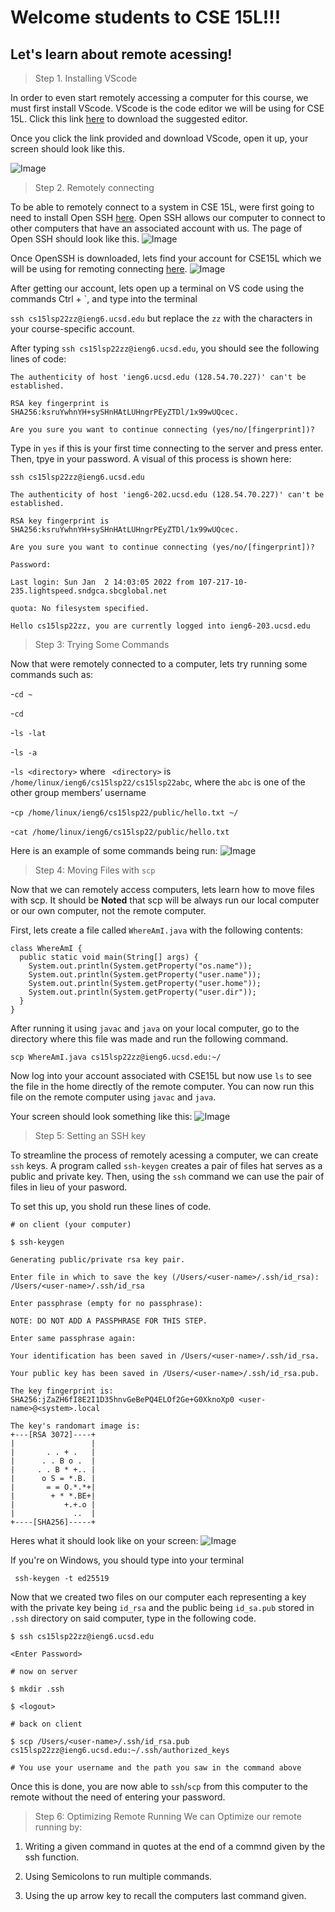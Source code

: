 # Welcome students to CSE 15L!!!

## Let's learn about remote acessing!


> Step 1. Installing VScode



In order to even start remotely accessing a computer for this course, we must first install VScode. VScode is the code editor we will be using for CSE 15L. Click this link [here](https://code.visualstudio.com/?msclkid=6130e873bab411ecadfb4070996f01ad) to download the suggested editor.

Once you click the link provided and download VScode, open it up, your screen should look like this.

![Image](vscode.png)




>Step 2. Remotely connecting  


To be able to remotely connect to a system in CSE 15L, were first going to need to install Open SSH [here](https://docs.microsoft.com/en-us/windows-server/administration/openssh/openssh_install_firstuse). Open SSH allows our computer to connect to other computers that have an associated account with us. The page of Open SSH should look like this.
![Image](openssh.png)

Once OpenSSH is downloaded, lets find your account for CSE15L which we will be using for remoting connecting [here](https://sdacs.ucsd.edu/~icc/index.php).
![Image](account.png)   

After getting our account, lets open up a terminal on VS code using the commands Ctrl + `, and type into the terminal  

`ssh cs15lsp22zz@ieng6.ucsd.edu` but replace the `zz` with the characters in your course-specific account.  

After typing `ssh cs15lsp22zz@ieng6.ucsd.edu`, you should see the following lines of code:  


`The authenticity of host 'ieng6.ucsd.edu (128.54.70.227)' can't be established.`

`RSA key fingerprint is SHA256:ksruYwhnYH+sySHnHAtLUHngrPEyZTDl/1x99wUQcec.`

`Are you sure you want to continue connecting (yes/no/[fingerprint])?`

Type in `yes` if this is your first time connecting to the server and press enter. Then, tpye in your password. A visual of this process is shown here:

`ssh cs15lsp22zz@ieng6.ucsd.edu`  

`The authenticity of host 'ieng6-202.ucsd.edu (128.54.70.227)' can't be established.` 

`RSA key fingerprint is SHA256:ksruYwhnYH+sySHnHAtLUHngrPEyZTDl/1x99wUQcec.`

`Are you sure you want to continue connecting (yes/no/[fingerprint])? `

`Password:` 

`Last login: Sun Jan  2 14:03:05 2022 from 107-217-10-235.lightspeed.sndgca.sbcglobal.net`

`quota: No filesystem specified.`

`Hello cs15lsp22zz, you are currently logged into ieng6-203.ucsd.edu`

>Step 3: Trying Some Commands  

Now that were remotely connected to a computer, lets try running some commands such as:  

-`cd ~`

-`cd`

-`ls -lat`

-`ls -a`

-`ls <directory>` where ` <directory>` is `/home/linux/ieng6/cs15lsp22/cs15lsp22abc`, where the `abc`  is one of the other group members’ username

-`cp /home/linux/ieng6/cs15lsp22/public/hello.txt ~/`

-`cat /home/linux/ieng6/cs15lsp22/public/hello.txt`

Here is an example of some commands being run:
![Image](command.png)  





>Step 4: Moving Files with `scp`

Now that we can remotely access computers, lets learn how to move files with scp.
It should be **Noted** that scp will be always run our local computer or our own computer, not the remote computer.

First, lets create a file called `WhereAmI.java` with the following contents:

```
class WhereAmI {
  public static void main(String[] args) {
    System.out.println(System.getProperty("os.name"));
    System.out.println(System.getProperty("user.name"));
    System.out.println(System.getProperty("user.home"));
    System.out.println(System.getProperty("user.dir"));
  }
}
```
After running it using `javac` and `java` on your local computer, go to the directory where this file was made and run the following command.

```
scp WhereAmI.java cs15lsp22zz@ieng6.ucsd.edu:~/
```
Now log into your account associated with CSE15L but now use `ls` to see the file in the home directly of the remote computer. You can now run this file on the remote computer using `javac` and `java`.

Your screen should look something like this:
![Image](movingfiles.png)

>Step 5: Setting an SSH key

To streamline the process of remotely acessing a computer, we can create  `ssh` keys. A program called `ssh-keygen` creates a pair of files hat serves as a public and private key. Then, using the  `ssh` command we can use the pair of files in lieu of your pasword.

To set this up, you shold run these lines of code.

```
# on client (your computer)

$ ssh-keygen

Generating public/private rsa key pair.

Enter file in which to save the key (/Users/<user-name>/.ssh/id_rsa): /Users/<user-name>/.ssh/id_rsa

Enter passphrase (empty for no passphrase): 

NOTE: DO NOT ADD A PASSPHRASE FOR THIS STEP.

Enter same passphrase again: 

Your identification has been saved in /Users/<user-name>/.ssh/id_rsa.

Your public key has been saved in /Users/<user-name>/.ssh/id_rsa.pub.

The key fingerprint is:
SHA256:jZaZH6fI8E2I1D35hnvGeBePQ4ELOf2Ge+G0XknoXp0 <user-name>@<system>.local

The key's randomart image is:
+---[RSA 3072]----+
|                 |
|       . . + .   |
|      . . B o .  |
|     . . B * +.. |
|      o S = *.B. |
|       = = O.*.*+|
|        + * *.BE+|
|           +.+.o |
|             ..  |
+----[SHA256]-----+
```

Heres what it should look like on your screen:
![Image](sshkey.png)


 If you're on Windows, you should type into your terminal 
 ```
  ssh-keygen -t ed25519
```

Now that we created two files on our computer each representing a key with the private key being `id_rsa` and the public being `id_sa.pub` stored in `.ssh` directory on said computer, type in the following code.

```
$ ssh cs15lsp22zz@ieng6.ucsd.edu

<Enter Password>

# now on server

$ mkdir .ssh

$ <logout>

# back on client

$ scp /Users/<user-name>/.ssh/id_rsa.pub cs15lsp22zz@ieng6.ucsd.edu:~/.ssh/authorized_keys

# You use your username and the path you saw in the command above
```
Once this is done, you are now able to `ssh`/`scp` from this computer to the remote without the need of entering your password.

>Step 6: Optimizing Remote Running
We can Optimize our remote running by:

1. Writing a given command in quotes at the end of a commnd given by the ssh function.

2. Using Semicolons to run multiple commands.

3. Using the up arrow key to recall the computers last command given.


















 







